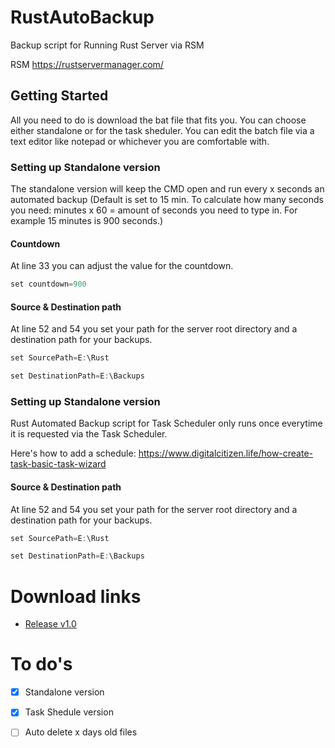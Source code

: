 # RustAutoBackup
Backup script for Running Rust Server via RSM

RSM
https://rustservermanager.com/


## Getting Started

All you need to do is download the bat file that fits you. You can choose either standalone or for the task sheduler.
You can edit the batch file via a text editor like notepad or whichever you are comfortable with. 


### Setting up Standalone version

The standalone version will keep the CMD open and run every x seconds an automated backup (Default is set to 15 min. To calculate how many seconds you need:  minutes x 60 = amount of seconds you need to type in. For example 15 minutes is 900 seconds.) 

#### Countdown
At line 33 you can adjust the value for the countdown.
```C++
set countdown=900
```

#### Source & Destination path
At line 52 and 54 you set your path for the server root directory and a destination path for your backups.
```C++
set SourcePath=E:\Rust

set DestinationPath=E:\Backups
```


### Setting up Standalone version

Rust Automated Backup script for Task Scheduler only runs once everytime it is requested via the Task Scheduler. 

Here's how to add a schedule: https://www.digitalcitizen.life/how-create-task-basic-task-wizard

#### Source & Destination path
At line 52 and 54 you set your path for the server root directory and a destination path for your backups.
```C++
set SourcePath=E:\Rust

set DestinationPath=E:\Backups
```


# Download links
- [Release v1.0](https://github.com/RuschGaming/RustAutoBackup/releases)


# To do's

- [X] Standalone version
- [X] Task Shedule version
- [ ] Auto delete x days old files

